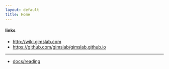 ```yaml
---
layout: default
title: Home
---
```


#### links
- <http://wiki.gimslab.com>
- <https://github.com/gimslab/gimslab.github.io>

---
* [docs/reading](docs/reading)
